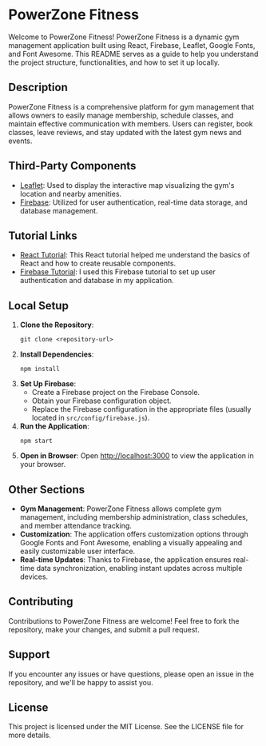 # PowerZone Fitness

Welcome to PowerZone Fitness! PowerZone Fitness is a dynamic gym management application built using React, Firebase, Leaflet, Google Fonts, and Font Awesome. This README serves as a guide to help you understand the project structure, functionalities, and how to set it up locally.

## Description

PowerZone Fitness is a comprehensive platform for gym management that allows owners to easily manage membership, schedule classes, and maintain effective communication with members. Users can register, book classes, leave reviews, and stay updated with the latest gym news and events.

## Third-Party Components

- [Leaflet](https://leafletjs.com/): Used to display the interactive map visualizing the gym's location and nearby amenities.
- [Firebase](https://firebase.google.com/): Utilized for user authentication, real-time data storage, and database management.

## Tutorial Links

- [React Tutorial](https://reactjs.org/tutorial/tutorial.html): This React tutorial helped me understand the basics of React and how to create reusable components.
- [Firebase Tutorial](https://firebase.google.com/docs/web/setup): I used this Firebase tutorial to set up user authentication and database in my application.

## Local Setup

1. **Clone the Repository**: 
    ```
    git clone <repository-url>
    ```
2. **Install Dependencies**:
    ```
    npm install
    ```
3. **Set Up Firebase**:
    - Create a Firebase project on the Firebase Console.
    - Obtain your Firebase configuration object.
    - Replace the Firebase configuration in the appropriate files (usually located in `src/config/firebase.js`).
4. **Run the Application**:
    ```
    npm start
    ```
5. **Open in Browser**:
   Open [http://localhost:3000](http://localhost:3000) to view the application in your browser.

## Other Sections

- **Gym Management**: PowerZone Fitness allows complete gym management, including membership administration, class schedules, and member attendance tracking.
- **Customization**: The application offers customization options through Google Fonts and Font Awesome, enabling a visually appealing and easily customizable user interface.
- **Real-time Updates**: Thanks to Firebase, the application ensures real-time data synchronization, enabling instant updates across multiple devices.

## Contributing

Contributions to PowerZone Fitness are welcome! Feel free to fork the repository, make your changes, and submit a pull request.

## Support

If you encounter any issues or have questions, please open an issue in the repository, and we'll be happy to assist you.

## License

This project is licensed under the MIT License. See the LICENSE file for more details.
